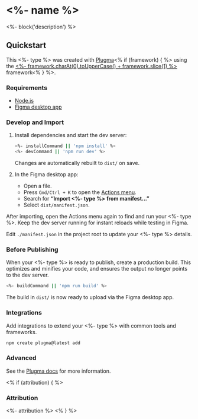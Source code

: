 # <%- name %>

<%- block('description') %>

## Quickstart

This <%- type %> was created with [Plugma](https://github.com/gavinmcfarland/plugma)<% if (framework) { %> using the [<%- framework.charAt(0).toUpperCase() + framework.slice(1) %>](<%- frameworkUrl %>) framework<% } %>.

### Requirements

* [Node.js](https://nodejs.org/en)
* [Figma desktop app](https://www.figma.com/downloads/)

### Develop and Import

1. Install dependencies and start the dev server:

   ```bash
   <%- installCommand || 'npm install' %>
   <%- devCommand || 'npm run dev' %>
   ```

   Changes are automatically rebuilt to `dist/` on save.

2. In the Figma desktop app:

   * Open a file.
   * Press `Cmd/Ctrl + K` to open the [Actions menu](https://help.figma.com/hc/en-us/articles/23570416033943-Use-the-actions-menu-in-Figma-Design).
   * Search for **“Import <%- type %> from manifest…”**
   * Select `dist/manifest.json`.

After importing, open the Actions menu again to find and run your <%- type %>.
Keep the dev server running for instant reloads while testing in Figma.

Edit `./manifest.json` in the project root to update your <%- type %> details.

### Before Publishing

When your <%- type %> is ready to publish, create a production build.
This optimizes and minifies your code, and ensures the output no longer points to the dev server.

```bash
<%- buildCommand || 'npm run build' %>
```

The build in `dist/` is now ready to upload via the Figma desktop app.

### Integrations

Add integrations to extend your <%- type %> with common tools and frameworks.

```bash
npm create plugma@latest add
```

### Advanced

See the [Plugma docs](https://plugma.dev/docs) for more information.

<% if (attribution) { %>


### Attribution

<%- attribution %>
<% } %>
